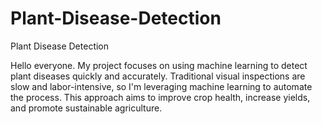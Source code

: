 # Plant-Disease-Detection
Plant Disease Detection

Hello everyone. My project focuses on using machine learning to detect plant diseases quickly and accurately. Traditional visual inspections are slow and labor-intensive, so I'm leveraging machine learning to automate the process. This approach aims to improve crop health, increase yields, and promote sustainable agriculture.

